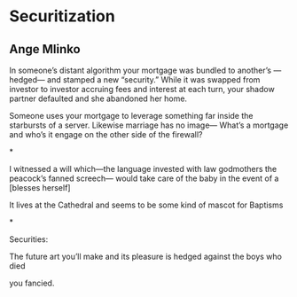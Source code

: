 # Securitization
## Ange Mlinko
In someone’s distant algorithm
your mortgage was bundled to another’s
—hedged—
and stamped a new “security.”
While it was swapped
from investor to investor
accruing fees and interest at each turn,
your shadow
partner
defaulted
and she abandoned her home.

Someone uses your mortgage
to leverage
something
far inside the starbursts of a server.
Likewise marriage
has
no image—
What’s a mortgage
and who’s
it engage
on the other side of the firewall?

*   

I witnessed a will
which—the language invested with law
godmothers the peacock’s
fanned
screech—
would take care of the baby in the event of a
[blesses herself]

It lives at the Cathedral
and seems to be some kind of
mascot for
Baptisms

*   

Securities:

The future art you’ll make and its pleasure
is hedged against the
boys who died

you fancied.